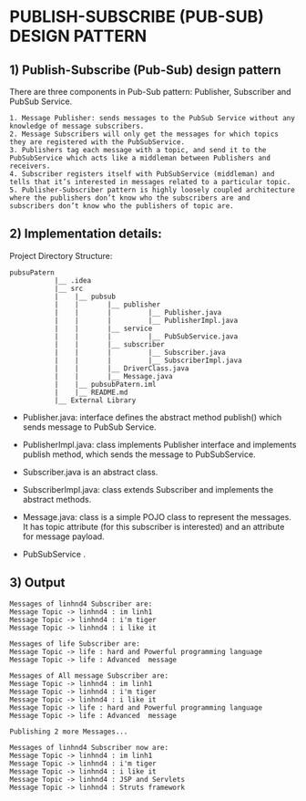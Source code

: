# PUBLISH-SUBSCRIBE (PUB-SUB) DESIGN PATTERN

## 1) Publish-Subscribe (Pub-Sub) design pattern
There are three components in Pub-Sub pattern: Publisher, Subscriber and PubSub Service.
    
    1. Message Publisher: sends messages to the PubSub Service without any knowledge of message subscribers.
    2. Message Subscribers will only get the messages for which topics they are registered with the PubSubService.
    3. Publishers tag each message with a topic, and send it to the PubSubService which acts like a middleman between Publishers and receivers.
    4. Subscriber registers itself with PubSubService (middleman) and tells that it’s interested in messages related to a particular topic.
    5. Publisher-Subscriber pattern is highly loosely coupled architecture where the publishers don’t know who the subscribers are and subscribers don’t know who the publishers of topic are.
## 2) Implementation details:
Project Directory Structure:

    pubsuPatern
               |__ .idea 
               |__ src
               |    |__ pubsub
               |    |       |__ publisher
               |    |       |         |__ Publisher.java
               |    |       |         |__ PublisherImpl.java
               |    |       |__ service
               |    |       |         |__ PubSubService.java 
               |    |       |__ subscriber
               |    |       |         |__ Subscriber.java
               |    |       |         |__ SubscriberImpl.java
               |    |       |__ DriverClass.java
               |    |       |__ Message.java
               |    |__ pubsubPatern.iml
               |    |__ README.md 
               |__ External Library
      
* Publisher.java: interface defines the abstract method publish() which sends message to PubSub Service.

* PublisherImpl.java: class implements Publisher interface and implements publish method, which sends the message to PubSubService.

* Subscriber.java is an abstract class.

* SubscriberImpl.java: class extends Subscriber and implements the abstract methods.

* Message.java: class is a simple POJO class to represent the messages. It has topic attribute (for this subscriber is interested) and an attribute for message payload.

* PubSubService .

## 3) Output

    Messages of linhnd4 Subscriber are: 
    Message Topic -> linhnd4 : im linh1
    Message Topic -> linhnd4 : i'm tiger
    Message Topic -> linhnd4 : i like it
    
    Messages of life Subscriber are: 
    Message Topic -> life : hard and Powerful programming language
    Message Topic -> life : Advanced  message
    
    Messages of All message Subscriber are: 
    Message Topic -> linhnd4 : im linh1
    Message Topic -> linhnd4 : i'm tiger
    Message Topic -> linhnd4 : i like it
    Message Topic -> life : hard and Powerful programming language
    Message Topic -> life : Advanced  message
    
    Publishing 2 more Messages...
    
    Messages of linhnd4 Subscriber now are: 
    Message Topic -> linhnd4 : im linh1
    Message Topic -> linhnd4 : i'm tiger
    Message Topic -> linhnd4 : i like it
    Message Topic -> linhnd4 : JSP and Servlets
    Message Topic -> linhnd4 : Struts framework


